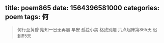 title: poem865
date: 1564396581000
categories: poem
tags: 何
---
> 何行至黄昏
始知一日无再晨
早安
孤独小美
格致别趣
六点起床第865天 迟到85天